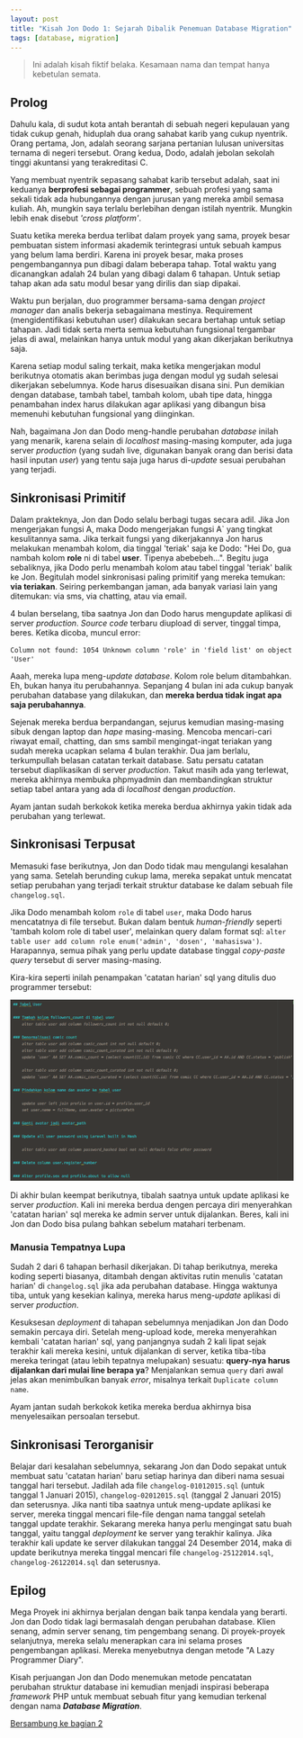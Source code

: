 ```yaml
---
layout: post
title: "Kisah Jon Dodo 1: Sejarah Dibalik Penemuan Database Migration"
tags: [database, migration]
---
```


> Ini adalah kisah fiktif belaka. Kesamaan nama dan tempat hanya kebetulan semata.


## Prolog

Dahulu kala, di sudut kota antah berantah di sebuah negeri kepulauan yang tidak cukup genah, hiduplah dua orang sahabat karib yang cukup nyentrik. Orang pertama, Jon, adalah seorang sarjana pertanian lulusan universitas ternama di negeri tersebut. Orang kedua, Dodo, adalah jebolan sekolah tinggi akuntansi yang terakreditasi C.

Yang membuat nyentrik sepasang sahabat karib tersebut adalah, saat ini keduanya **berprofesi sebagai programmer**, sebuah profesi yang sama sekali tidak ada hubungannya dengan jurusan yang mereka ambil semasa kuliah. Ah, mungkin saya terlalu berlebihan dengan istilah nyentrik. Mungkin lebih enak disebut *'cross platform'*.

Suatu ketika mereka berdua terlibat dalam proyek yang sama, proyek besar pembuatan sistem informasi akademik terintegrasi untuk sebuah kampus yang belum lama berdiri. Karena ini proyek besar, maka proses pengembangannya pun dibagi dalam beberapa tahap. Total waktu yang dicanangkan adalah 24 bulan yang dibagi dalam 6 tahapan. Untuk setiap tahap akan ada satu modul besar yang dirilis dan siap dipakai.

Waktu pun berjalan, duo programmer bersama-sama dengan *project manager* dan analis bekerja sebagaimana mestinya. Requirement (mengidentifikasi kebutuhan user) dilakukan secara bertahap untuk setiap tahapan. Jadi tidak serta merta semua kebutuhan fungsional tergambar jelas di awal, melainkan hanya untuk modul yang akan dikerjakan berikutnya saja. 

Karena setiap modul saling terkait, maka ketika mengerjakan modul berikutnya otomatis akan berimbas juga dengan modul yg sudah selesai dikerjakan sebelumnya. Kode harus disesuaikan disana sini. Pun demikian dengan database, tambah tabel, tambah kolom, ubah tipe data, hingga penambahan index harus dilakukan agar aplikasi yang dibangun bisa memenuhi kebutuhan fungsional yang diinginkan.

Nah, bagaimana Jon dan Dodo meng-handle perubahan *database* inilah yang menarik, karena selain di *localhost* masing-masing komputer, ada juga server *production* (yang sudah live, digunakan banyak orang dan berisi data hasil inputan *user*) yang tentu saja juga harus di-*update* sesuai perubahan yang terjadi.

## Sinkronisasi Primitif

Dalam prakteknya, Jon dan Dodo selalu berbagi tugas secara adil. Jika Jon mengerjakan fungsi A, maka Dodo mengerjakan fungsi A` yang tingkat kesulitannya sama. Jika terkait fungsi yang dikerjakannya Jon harus melakukan menambah kolom, dia tinggal 'teriak' saja ke Dodo: "Hei Do, gua nambah kolom **role** ni di tabel **user**. Tipenya abebebeh...". Begitu juga sebaliknya, jika Dodo perlu menambah kolom atau tabel tinggal 'teriak' balik ke Jon. Begitulah model sinkronisasi paling primitif yang mereka temukan: **via teriakan**. Seiring perkembangan jaman, ada banyak variasi lain yang ditemukan: via sms, via chatting, atau via email. 

4 bulan berselang, tiba saatnya Jon dan Dodo harus mengupdate aplikasi di server *production*. *Source code* terbaru diupload di server, tinggal timpa, beres. Ketika dicoba, muncul error:

	Column not found: 1054 Unknown column 'role' in 'field list' on object 'User'

Aaah, mereka lupa meng-*update* *database*. Kolom role belum ditambahkan. Eh, bukan hanya itu perubahannya. Sepanjang 4 bulan ini ada cukup banyak perubahan database yang dilakukan, dan **mereka berdua tidak ingat apa saja perubahannya**.

Sejenak mereka berdua berpandangan, sejurus kemudian masing-masing sibuk dengan laptop dan *hape* masing-masing. Mencoba mencari-cari riwayat email, chatting, dan sms sambil mengingat-ingat teriakan yang sudah mereka ucapkan selama 4 bulan terakhir. Dua jam berlalu, terkumpullah belasan catatan terkait database. Satu persatu catatan tersebut diaplikasikan di server *production*. Takut masih ada yang terlewat, mereka akhirnya membuka phpmyadmin dan membandingkan struktur setiap tabel antara yang ada di *localhost* dengan *production*.

Ayam jantan sudah berkokok ketika mereka berdua akhirnya yakin tidak ada perubahan yang terlewat.

## Sinkronisasi Terpusat

Memasuki fase berikutnya, Jon dan Dodo tidak mau mengulangi kesalahan yang sama. Setelah berunding cukup lama, mereka sepakat untuk mencatat setiap perubahan yang terjadi terkait struktur database ke dalam sebuah file `changelog.sql`.

Jika Dodo menambah kolom `role` di tabel `user`, maka Dodo harus mencatatnya di file tersebut. Bukan dalam bentuk *human-friendly* seperti 'tambah kolom role di tabel user', melainkan query dalam format sql: `alter table user add column role enum('admin', 'dosen', 'mahasiswa')`. Harapannya, semua pihak yang perlu update database tinggal *copy-paste query* tersebut di server masing-masing.

Kira-kira seperti inilah penampakan 'catatan harian' sql yang ditulis duo programmer tersebut:

![image](/images/changelog-sql.png)

Di akhir bulan keempat berikutnya, tibalah saatnya untuk update aplikasi ke server *production*. Kali ini mereka berdua dengen percaya diri menyerahkan 'catatan harian' sql mereka ke admin server untuk dijalankan. Beres, kali ini Jon dan Dodo bisa pulang bahkan sebelum matahari terbenam.

### Manusia Tempatnya Lupa

Sudah 2 dari 6 tahapan berhasil dikerjakan. Di tahap berikutnya, mereka koding seperti biasanya, ditambah dengan aktivitas rutin menulis 'catatan harian' di `changelog.sql` jika ada perubahan database. Hingga waktunya tiba, untuk yang kesekian kalinya, mereka harus meng-*update* aplikasi di server *production*. 

Kesuksesan *deployment* di tahapan sebelumnya menjadikan Jon dan Dodo semakin percaya diri. Setelah meng-upload kode, mereka menyerahkan kembali 'catatan harian' sql, yang panjangnya sudah 2 kali lipat sejak terakhir kali mereka kesini, untuk dijalankan di server, ketika tiba-tiba mereka teringat (atau lebih tepatnya melupakan) sesuatu: **query-nya harus dijalankan dari mulai line berapa ya**? Menjalankan semua `query` dari awal jelas akan menimbulkan banyak *error*, misalnya terkait `Duplicate column name`.

Ayam jantan sudah berkokok ketika mereka berdua akhirnya bisa menyelesaikan persoalan tersebut. 

## Sinkronisasi Terorganisir

Belajar dari kesalahan sebelumnya, sekarang Jon dan Dodo sepakat untuk membuat satu  'catatan harian' baru setiap harinya dan diberi nama sesuai tanggal hari tersebut. Jadilah ada file `changelog-01012015.sql` (untuk tanggal 1 Januari 2015), `changelog-02012015.sql` (tanggal 2 Januari 2015) dan seterusnya. Jika nanti tiba saatnya untuk meng-update aplikasi ke server, mereka tinggal mencari file-file dengan nama tanggal setelah tanggal update terakhir. Sekarang mereka hanya perlu mengingat satu buah tanggal, yaitu tanggal *deployment* ke server yang terakhir kalinya. Jika terakhir kali update ke server dilakukan tanggal 24 Desember 2014, maka di update berikutnya mereka tinggal mencari file `changelog-25122014.sql`, `changelog-26122014.sql` dan seterusnya.

## Epilog

Mega Proyek ini akhirnya berjalan dengan baik tanpa kendala yang berarti. Jon dan Dodo tidak lagi bermasalah dengan perubahan database. Klien senang, admin server senang, tim pengembang senang. Di proyek-proyek selanjutnya, mereka selalu menerapkan cara ini selama proses pengembangan aplikasi. Mereka menyebutnya dengan metode "A Lazy Programmer Diary".

Kisah perjuangan Jon dan Dodo menemukan metode pencatatan perubahan struktur database ini kemudian menjadi inspirasi beberapa *framework* PHP untuk membuat sebuah fitur yang kemudian terkenal dengan nama ***Database Migration***.

[Bersambung ke bagian 2](/post/kisah-jon-dodo-2-database-migration-laravel)
